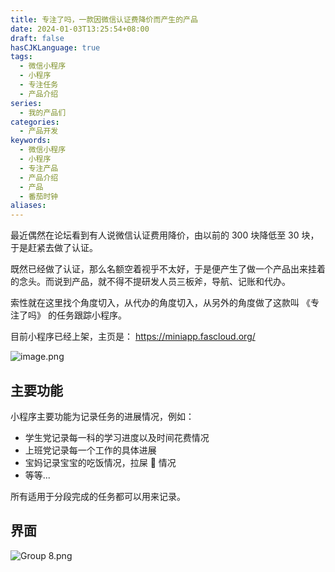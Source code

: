 ```yaml
---
title: 专注了吗，一款因微信认证费降价而产生的产品
date: 2024-01-03T13:25:54+08:00
draft: false
hasCJKLanguage: true
tags:
  - 微信小程序
  - 小程序
  - 专注任务
  - 产品介绍
series:
  - 我的产品们
categories:
  - 产品开发
keywords:
  - 微信小程序
  - 小程序
  - 专注产品
  - 产品介绍
  - 产品
  - 番茄时钟
aliases:
---
```

最近偶然在论坛看到有人说微信认证费用降价，由以前的 300 块降低至 30 块，于是赶紧去做了认证。

既然已经做了认证，那么名额空着视乎不太好，于是便产生了做一个产品出来挂着的念头。而说到产品，就不得不提研发人员三板斧，导航、记账和代办。

索性就在这里找个角度切入，从代办的角度切入，从另外的角度做了这款叫 《专注了吗》 的任务跟踪小程序。

<!-- more -->

目前小程序已经上架，主页是： https://miniapp.fascloud.org/

![image.png](https://hushuo.zhangyingwei.com/20240103134513.png)

## 主要功能

小程序主要功能为记录任务的进展情况，例如：

- 学生党记录每一科的学习进度以及时间花费情况
- 上班党记录每一个工作的具体进展
- 宝妈记录宝宝的吃饭情况，拉屎 💩 情况
- 等等...

所有适用于分段完成的任务都可以用来记录。

## 界面

![Group 8.png](https://hushuo.zhangyingwei.com/Group%208.png)





